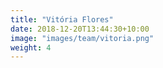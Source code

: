 ```yaml
---
title: "Vitória Flores"
date: 2018-12-20T13:44:30+10:00
image: "images/team/vitoria.png"
weight: 4
---
```

